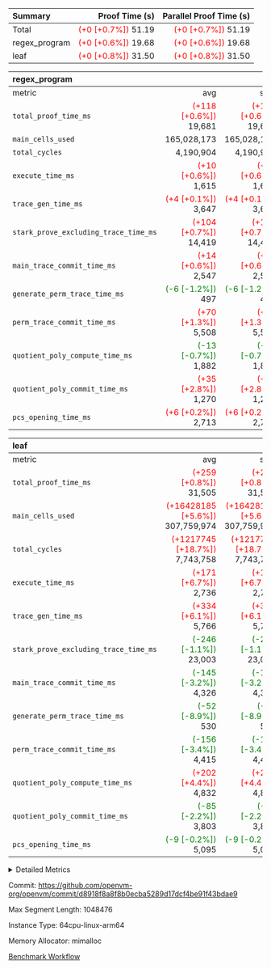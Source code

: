 | Summary | Proof Time (s) | Parallel Proof Time (s) |
|:---|---:|---:|
| Total | <span style='color: red'>(+0 [+0.7%])</span> 51.19 | <span style='color: red'>(+0 [+0.7%])</span> 51.19 |
| regex_program | <span style='color: red'>(+0 [+0.6%])</span> 19.68 | <span style='color: red'>(+0 [+0.6%])</span> 19.68 |
| leaf | <span style='color: red'>(+0 [+0.8%])</span> 31.50 | <span style='color: red'>(+0 [+0.8%])</span> 31.50 |


| regex_program |||||
|:---|---:|---:|---:|---:|
|metric|avg|sum|max|min|
| `total_proof_time_ms ` | <span style='color: red'>(+118 [+0.6%])</span> 19,681 | <span style='color: red'>(+118 [+0.6%])</span> 19,681 | <span style='color: red'>(+118 [+0.6%])</span> 19,681 | <span style='color: red'>(+118 [+0.6%])</span> 19,681 |
| `main_cells_used     ` |  165,028,173 |  165,028,173 |  165,028,173 |  165,028,173 |
| `total_cycles        ` |  4,190,904 |  4,190,904 |  4,190,904 |  4,190,904 |
| `execute_time_ms     ` | <span style='color: red'>(+10 [+0.6%])</span> 1,615 | <span style='color: red'>(+10 [+0.6%])</span> 1,615 | <span style='color: red'>(+10 [+0.6%])</span> 1,615 | <span style='color: red'>(+10 [+0.6%])</span> 1,615 |
| `trace_gen_time_ms   ` | <span style='color: red'>(+4 [+0.1%])</span> 3,647 | <span style='color: red'>(+4 [+0.1%])</span> 3,647 | <span style='color: red'>(+4 [+0.1%])</span> 3,647 | <span style='color: red'>(+4 [+0.1%])</span> 3,647 |
| `stark_prove_excluding_trace_time_ms` | <span style='color: red'>(+104 [+0.7%])</span> 14,419 | <span style='color: red'>(+104 [+0.7%])</span> 14,419 | <span style='color: red'>(+104 [+0.7%])</span> 14,419 | <span style='color: red'>(+104 [+0.7%])</span> 14,419 |
| `main_trace_commit_time_ms` | <span style='color: red'>(+14 [+0.6%])</span> 2,547 | <span style='color: red'>(+14 [+0.6%])</span> 2,547 | <span style='color: red'>(+14 [+0.6%])</span> 2,547 | <span style='color: red'>(+14 [+0.6%])</span> 2,547 |
| `generate_perm_trace_time_ms` | <span style='color: green'>(-6 [-1.2%])</span> 497 | <span style='color: green'>(-6 [-1.2%])</span> 497 | <span style='color: green'>(-6 [-1.2%])</span> 497 | <span style='color: green'>(-6 [-1.2%])</span> 497 |
| `perm_trace_commit_time_ms` | <span style='color: red'>(+70 [+1.3%])</span> 5,508 | <span style='color: red'>(+70 [+1.3%])</span> 5,508 | <span style='color: red'>(+70 [+1.3%])</span> 5,508 | <span style='color: red'>(+70 [+1.3%])</span> 5,508 |
| `quotient_poly_compute_time_ms` | <span style='color: green'>(-13 [-0.7%])</span> 1,882 | <span style='color: green'>(-13 [-0.7%])</span> 1,882 | <span style='color: green'>(-13 [-0.7%])</span> 1,882 | <span style='color: green'>(-13 [-0.7%])</span> 1,882 |
| `quotient_poly_commit_time_ms` | <span style='color: red'>(+35 [+2.8%])</span> 1,270 | <span style='color: red'>(+35 [+2.8%])</span> 1,270 | <span style='color: red'>(+35 [+2.8%])</span> 1,270 | <span style='color: red'>(+35 [+2.8%])</span> 1,270 |
| `pcs_opening_time_ms ` | <span style='color: red'>(+6 [+0.2%])</span> 2,713 | <span style='color: red'>(+6 [+0.2%])</span> 2,713 | <span style='color: red'>(+6 [+0.2%])</span> 2,713 | <span style='color: red'>(+6 [+0.2%])</span> 2,713 |

| leaf |||||
|:---|---:|---:|---:|---:|
|metric|avg|sum|max|min|
| `total_proof_time_ms ` | <span style='color: red'>(+259 [+0.8%])</span> 31,505 | <span style='color: red'>(+259 [+0.8%])</span> 31,505 | <span style='color: red'>(+259 [+0.8%])</span> 31,505 | <span style='color: red'>(+259 [+0.8%])</span> 31,505 |
| `main_cells_used     ` | <span style='color: red'>(+16428185 [+5.6%])</span> 307,759,974 | <span style='color: red'>(+16428185 [+5.6%])</span> 307,759,974 | <span style='color: red'>(+16428185 [+5.6%])</span> 307,759,974 | <span style='color: red'>(+16428185 [+5.6%])</span> 307,759,974 |
| `total_cycles        ` | <span style='color: red'>(+1217745 [+18.7%])</span> 7,743,758 | <span style='color: red'>(+1217745 [+18.7%])</span> 7,743,758 | <span style='color: red'>(+1217745 [+18.7%])</span> 7,743,758 | <span style='color: red'>(+1217745 [+18.7%])</span> 7,743,758 |
| `execute_time_ms     ` | <span style='color: red'>(+171 [+6.7%])</span> 2,736 | <span style='color: red'>(+171 [+6.7%])</span> 2,736 | <span style='color: red'>(+171 [+6.7%])</span> 2,736 | <span style='color: red'>(+171 [+6.7%])</span> 2,736 |
| `trace_gen_time_ms   ` | <span style='color: red'>(+334 [+6.1%])</span> 5,766 | <span style='color: red'>(+334 [+6.1%])</span> 5,766 | <span style='color: red'>(+334 [+6.1%])</span> 5,766 | <span style='color: red'>(+334 [+6.1%])</span> 5,766 |
| `stark_prove_excluding_trace_time_ms` | <span style='color: green'>(-246 [-1.1%])</span> 23,003 | <span style='color: green'>(-246 [-1.1%])</span> 23,003 | <span style='color: green'>(-246 [-1.1%])</span> 23,003 | <span style='color: green'>(-246 [-1.1%])</span> 23,003 |
| `main_trace_commit_time_ms` | <span style='color: green'>(-145 [-3.2%])</span> 4,326 | <span style='color: green'>(-145 [-3.2%])</span> 4,326 | <span style='color: green'>(-145 [-3.2%])</span> 4,326 | <span style='color: green'>(-145 [-3.2%])</span> 4,326 |
| `generate_perm_trace_time_ms` | <span style='color: green'>(-52 [-8.9%])</span> 530 | <span style='color: green'>(-52 [-8.9%])</span> 530 | <span style='color: green'>(-52 [-8.9%])</span> 530 | <span style='color: green'>(-52 [-8.9%])</span> 530 |
| `perm_trace_commit_time_ms` | <span style='color: green'>(-156 [-3.4%])</span> 4,415 | <span style='color: green'>(-156 [-3.4%])</span> 4,415 | <span style='color: green'>(-156 [-3.4%])</span> 4,415 | <span style='color: green'>(-156 [-3.4%])</span> 4,415 |
| `quotient_poly_compute_time_ms` | <span style='color: red'>(+202 [+4.4%])</span> 4,832 | <span style='color: red'>(+202 [+4.4%])</span> 4,832 | <span style='color: red'>(+202 [+4.4%])</span> 4,832 | <span style='color: red'>(+202 [+4.4%])</span> 4,832 |
| `quotient_poly_commit_time_ms` | <span style='color: green'>(-85 [-2.2%])</span> 3,803 | <span style='color: green'>(-85 [-2.2%])</span> 3,803 | <span style='color: green'>(-85 [-2.2%])</span> 3,803 | <span style='color: green'>(-85 [-2.2%])</span> 3,803 |
| `pcs_opening_time_ms ` | <span style='color: green'>(-9 [-0.2%])</span> 5,095 | <span style='color: green'>(-9 [-0.2%])</span> 5,095 | <span style='color: green'>(-9 [-0.2%])</span> 5,095 | <span style='color: green'>(-9 [-0.2%])</span> 5,095 |



<details>
<summary>Detailed Metrics</summary>

| group | num_segments | keygen_time_ms | commit_exe_time_ms |
| --- | --- | --- | --- |
| regex_program | 1 | 732 | 49 | 

| group | air_name | quotient_deg | interactions | constraints |
| --- | --- | --- | --- | --- |
| leaf | AccessAdapterAir<2> | 4 | 5 | 12 | 
| leaf | AccessAdapterAir<4> | 4 | 5 | 12 | 
| leaf | AccessAdapterAir<8> | 4 | 5 | 12 | 
| leaf | FriReducedOpeningAir | 4 | 35 | 59 | 
| leaf | NativePoseidon2Air<BabyBearParameters>, 1> | 4 | 31 | 302 | 
| leaf | PhantomAir | 4 | 3 | 4 | 
| leaf | ProgramAir | 1 | 1 | 4 | 
| leaf | VariableRangeCheckerAir | 1 | 1 | 4 | 
| leaf | VmAirWrapper<BranchNativeAdapterAir, BranchEqualCoreAir<1> | 2 | 11 | 23 | 
| leaf | VmAirWrapper<JalNativeAdapterAir, JalCoreAir> | 4 | 7 | 6 | 
| leaf | VmAirWrapper<NativeAdapterAir<2, 0>, PublicValuesCoreAir> | 4 | 11 | 23 | 
| leaf | VmAirWrapper<NativeAdapterAir<2, 1>, FieldArithmeticCoreAir> | 4 | 15 | 23 | 
| leaf | VmAirWrapper<NativeLoadStoreAdapterAir<1>, NativeLoadStoreCoreAir<1> | 4 | 15 | 24 | 
| leaf | VmAirWrapper<NativeVectorizedAdapterAir<4>, FieldExtensionCoreAir> | 4 | 15 | 23 | 
| leaf | VmConnectorAir | 4 | 3 | 8 | 
| leaf | VolatileBoundaryAir | 4 | 4 | 16 | 
| regex_program | AccessAdapterAir<16> | 2 | 5 | 14 | 
| regex_program | AccessAdapterAir<2> | 2 | 5 | 14 | 
| regex_program | AccessAdapterAir<32> | 2 | 5 | 14 | 
| regex_program | AccessAdapterAir<4> | 2 | 5 | 14 | 
| regex_program | AccessAdapterAir<64> | 2 | 5 | 14 | 
| regex_program | AccessAdapterAir<8> | 2 | 5 | 14 | 
| regex_program | BitwiseOperationLookupAir<8> | 2 | 2 | 4 | 
| regex_program | KeccakVmAir | 2 | 321 | 4,571 | 
| regex_program | MemoryMerkleAir<8> | 2 | 4 | 40 | 
| regex_program | PersistentBoundaryAir<8> | 2 | 3 | 6 | 
| regex_program | PhantomAir | 2 | 3 | 5 | 
| regex_program | Poseidon2PeripheryAir<BabyBearParameters>, 1> | 2 | 1 | 286 | 
| regex_program | ProgramAir | 1 | 1 | 4 | 
| regex_program | RangeTupleCheckerAir<2> | 1 | 1 | 4 | 
| regex_program | VariableRangeCheckerAir | 1 | 1 | 4 | 
| regex_program | VmAirWrapper<Rv32BaseAluAdapterAir, BaseAluCoreAir<4, 8> | 2 | 19 | 43 | 
| regex_program | VmAirWrapper<Rv32BaseAluAdapterAir, LessThanCoreAir<4, 8> | 2 | 17 | 39 | 
| regex_program | VmAirWrapper<Rv32BaseAluAdapterAir, ShiftCoreAir<4, 8> | 2 | 23 | 90 | 
| regex_program | VmAirWrapper<Rv32BranchAdapterAir, BranchEqualCoreAir<4> | 2 | 11 | 25 | 
| regex_program | VmAirWrapper<Rv32BranchAdapterAir, BranchLessThanCoreAir<4, 8> | 2 | 13 | 41 | 
| regex_program | VmAirWrapper<Rv32CondRdWriteAdapterAir, Rv32JalLuiCoreAir> | 2 | 10 | 22 | 
| regex_program | VmAirWrapper<Rv32HintStoreAdapterAir, Rv32HintStoreCoreAir> | 2 | 15 | 17 | 
| regex_program | VmAirWrapper<Rv32JalrAdapterAir, Rv32JalrCoreAir> | 2 | 16 | 20 | 
| regex_program | VmAirWrapper<Rv32LoadStoreAdapterAir, LoadSignExtendCoreAir<4, 8> | 2 | 18 | 33 | 
| regex_program | VmAirWrapper<Rv32LoadStoreAdapterAir, LoadStoreCoreAir<4> | 2 | 17 | 38 | 
| regex_program | VmAirWrapper<Rv32MultAdapterAir, DivRemCoreAir<4, 8> | 2 | 25 | 88 | 
| regex_program | VmAirWrapper<Rv32MultAdapterAir, MulHCoreAir<4, 8> | 2 | 24 | 38 | 
| regex_program | VmAirWrapper<Rv32MultAdapterAir, MultiplicationCoreAir<4, 8> | 2 | 19 | 26 | 
| regex_program | VmAirWrapper<Rv32RdWriteAdapterAir, Rv32AuipcCoreAir> | 2 | 11 | 15 | 
| regex_program | VmConnectorAir | 2 | 3 | 9 | 

| group | air_name | idx | rows | prep_cols | perm_cols | main_cols | cells |
| --- | --- | --- | --- | --- | --- | --- | --- |
| leaf | AccessAdapterAir<2> | 0 | 2,097,152 |  | 16 | 11 | 56,623,104 | 
| leaf | AccessAdapterAir<4> | 0 | 1,048,576 |  | 16 | 13 | 30,408,704 | 
| leaf | AccessAdapterAir<8> | 0 | 131,072 |  | 16 | 17 | 4,325,376 | 
| leaf | FriReducedOpeningAir | 0 | 1,048,576 |  | 76 | 64 | 146,800,640 | 
| leaf | NativePoseidon2Air<BabyBearParameters>, 1> | 0 | 65,536 |  | 36 | 348 | 25,165,824 | 
| leaf | PhantomAir | 0 | 32,768 |  | 8 | 6 | 458,752 | 
| leaf | ProgramAir | 0 | 524,288 |  | 8 | 10 | 9,437,184 | 
| leaf | VariableRangeCheckerAir | 0 | 262,144 | 2 | 8 | 1 | 2,359,296 | 
| leaf | VmAirWrapper<BranchNativeAdapterAir, BranchEqualCoreAir<1> | 0 | 2,097,152 |  | 28 | 23 | 106,954,752 | 
| leaf | VmAirWrapper<JalNativeAdapterAir, JalCoreAir> | 0 | 131,072 |  | 12 | 10 | 2,883,584 | 
| leaf | VmAirWrapper<NativeAdapterAir<2, 0>, PublicValuesCoreAir> | 0 | 64 |  | 16 | 23 | 2,496 | 
| leaf | VmAirWrapper<NativeAdapterAir<2, 1>, FieldArithmeticCoreAir> | 0 | 4,194,304 |  | 20 | 30 | 209,715,200 | 
| leaf | VmAirWrapper<NativeLoadStoreAdapterAir<1>, NativeLoadStoreCoreAir<1> | 0 | 2,097,152 |  | 20 | 31 | 106,954,752 | 
| leaf | VmAirWrapper<NativeVectorizedAdapterAir<4>, FieldExtensionCoreAir> | 0 | 131,072 |  | 20 | 40 | 7,864,320 | 
| leaf | VmConnectorAir | 0 | 2 | 1 | 8 | 4 | 24 | 
| leaf | VolatileBoundaryAir | 0 | 1,048,576 |  | 8 | 11 | 19,922,944 | 

| group | air_name | segment | rows | prep_cols | perm_cols | main_cols | cells |
| --- | --- | --- | --- | --- | --- | --- | --- |
| regex_program | AccessAdapterAir<2> | 0 | 64 |  | 24 | 11 | 2,240 | 
| regex_program | AccessAdapterAir<4> | 0 | 32 |  | 24 | 13 | 1,184 | 
| regex_program | AccessAdapterAir<8> | 0 | 131,072 |  | 24 | 17 | 5,373,952 | 
| regex_program | BitwiseOperationLookupAir<8> | 0 | 65,536 | 3 | 8 | 2 | 655,360 | 
| regex_program | KeccakVmAir | 0 | 32 |  | 1,288 | 3,164 | 142,464 | 
| regex_program | MemoryMerkleAir<8> | 0 | 131,072 |  | 20 | 32 | 6,815,744 | 
| regex_program | PersistentBoundaryAir<8> | 0 | 131,072 |  | 12 | 20 | 4,194,304 | 
| regex_program | PhantomAir | 0 | 512 |  | 12 | 6 | 9,216 | 
| regex_program | Poseidon2PeripheryAir<BabyBearParameters>, 1> | 0 | 16,384 |  | 8 | 300 | 5,046,272 | 
| regex_program | ProgramAir | 0 | 131,072 |  | 8 | 10 | 2,359,296 | 
| regex_program | RangeTupleCheckerAir<2> | 0 | 524,288 | 2 | 8 | 1 | 4,718,592 | 
| regex_program | VariableRangeCheckerAir | 0 | 262,144 | 2 | 8 | 1 | 2,359,296 | 
| regex_program | VmAirWrapper<Rv32BaseAluAdapterAir, BaseAluCoreAir<4, 8> | 0 | 2,097,152 |  | 80 | 36 | 243,269,632 | 
| regex_program | VmAirWrapper<Rv32BaseAluAdapterAir, LessThanCoreAir<4, 8> | 0 | 65,536 |  | 40 | 37 | 5,046,272 | 
| regex_program | VmAirWrapper<Rv32BaseAluAdapterAir, ShiftCoreAir<4, 8> | 0 | 262,144 |  | 52 | 53 | 27,525,120 | 
| regex_program | VmAirWrapper<Rv32BranchAdapterAir, BranchEqualCoreAir<4> | 0 | 524,288 |  | 48 | 26 | 38,797,312 | 
| regex_program | VmAirWrapper<Rv32BranchAdapterAir, BranchLessThanCoreAir<4, 8> | 0 | 262,144 |  | 56 | 32 | 23,068,672 | 
| regex_program | VmAirWrapper<Rv32CondRdWriteAdapterAir, Rv32JalLuiCoreAir> | 0 | 131,072 |  | 44 | 18 | 8,126,464 | 
| regex_program | VmAirWrapper<Rv32HintStoreAdapterAir, Rv32HintStoreCoreAir> | 0 | 16,384 |  | 36 | 26 | 1,015,808 | 
| regex_program | VmAirWrapper<Rv32JalrAdapterAir, Rv32JalrCoreAir> | 0 | 131,072 |  | 36 | 28 | 8,388,608 | 
| regex_program | VmAirWrapper<Rv32LoadStoreAdapterAir, LoadSignExtendCoreAir<4, 8> | 0 | 1,024 |  | 76 | 35 | 113,664 | 
| regex_program | VmAirWrapper<Rv32LoadStoreAdapterAir, LoadStoreCoreAir<4> | 0 | 2,097,152 |  | 72 | 40 | 234,881,024 | 
| regex_program | VmAirWrapper<Rv32MultAdapterAir, DivRemCoreAir<4, 8> | 0 | 128 |  | 104 | 57 | 20,608 | 
| regex_program | VmAirWrapper<Rv32MultAdapterAir, MulHCoreAir<4, 8> | 0 | 256 |  | 100 | 39 | 35,584 | 
| regex_program | VmAirWrapper<Rv32MultAdapterAir, MultiplicationCoreAir<4, 8> | 0 | 65,536 |  | 80 | 31 | 7,274,496 | 
| regex_program | VmAirWrapper<Rv32RdWriteAdapterAir, Rv32AuipcCoreAir> | 0 | 65,536 |  | 28 | 21 | 3,211,264 | 
| regex_program | VmConnectorAir | 0 | 2 | 1 | 12 | 4 | 32 | 

| group | idx | trace_gen_time_ms | total_proof_time_ms | total_cycles | total_cells | stark_prove_excluding_trace_time_ms | quotient_poly_compute_time_ms | quotient_poly_commit_time_ms | perm_trace_commit_time_ms | pcs_opening_time_ms | main_trace_commit_time_ms | main_cells_used | generate_perm_trace_time_ms | execute_time_ms |
| --- | --- | --- | --- | --- | --- | --- | --- | --- | --- | --- | --- | --- | --- | --- |
| leaf | 0 | 5,766 | 31,505 | 7,743,758 | 729,876,952 | 23,003 | 4,832 | 3,803 | 4,415 | 5,095 | 4,326 | 307,759,974 | 530 | 2,736 | 

| group | segment | trace_gen_time_ms | total_proof_time_ms | total_cycles | total_cells | stark_prove_excluding_trace_time_ms | quotient_poly_compute_time_ms | quotient_poly_commit_time_ms | perm_trace_commit_time_ms | pcs_opening_time_ms | main_trace_commit_time_ms | main_cells_used | generate_perm_trace_time_ms | execute_time_ms |
| --- | --- | --- | --- | --- | --- | --- | --- | --- | --- | --- | --- | --- | --- | --- |
| regex_program | 0 | 3,647 | 19,681 | 4,190,904 | 632,452,480 | 14,419 | 1,882 | 1,270 | 5,508 | 2,713 | 2,547 | 165,028,173 | 497 | 1,615 | 

</details>


Commit: https://github.com/openvm-org/openvm/commit/d8918f8a8f8b0ecba5289d17dcf4be91f43bdae9

Max Segment Length: 1048476

Instance Type: 64cpu-linux-arm64

Memory Allocator: mimalloc

[Benchmark Workflow](https://github.com/openvm-org/openvm/actions/runs/12645659500)

